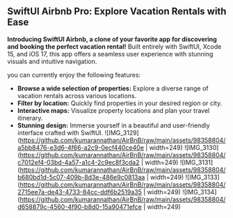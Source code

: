 ## SwiftUI Airbnb Pro:  Explore Vacation Rentals with Ease 

**Introducing SwiftUI Airbnb, a clone of your favorite app for discovering and booking the perfect vacation rental!** Built entirely with SwiftUI, Xcode 15, and iOS 17, this app offers a seamless user experience with stunning visuals and intuitive navigation.

you can currently enjoy the following features:

* **Browse a wide selection of properties:** Explore a diverse range of vacation rentals across various locations.
* **Filter by location:** Quickly find properties in your desired region or city.
* **Interactive maps:** Visualize property locations and plan your travel itinerary.
* **Stunning design:** Immerse yourself in a beautiful and user-friendly interface crafted with SwiftUI.
![IMG_3129](https://github.com/kumarannathan/AirBnB/raw/main/assets/98358804/a5bb8476-e3d6-4f66-a2c9-0ecf440ce40e | width=249)
![IMG_3130](https://github.com/kumarannathan/AirBnB/raw/main/assets/98358804/c7012ef4-03bd-4a57-a1c4-2c9ec8f3cda2 | width=249)
![IMG_3131](https://github.com/kumarannathan/AirBnB/raw/main/assets/98358804/b680bd1d-5c07-409b-8d3e-486e9c0813aa | width=249)
![IMG_3133](https://github.com/kumarannathan/AirBnB/raw/main/assets/98358804/2715ee7a-de43-4733-84cc-ddf6b2519a35 | width=249)
![IMG_3134](https://github.com/kumarannathan/AirBnB/raw/main/assets/98358804/d658879c-4560-4f90-b8d0-15a90471efce | width=249)

